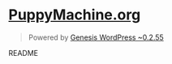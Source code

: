 [PuppyMachine.org][puppymachine.org]
====================================

> Powered by [Genesis WordPress ~0.2.55][genesis-wordpress]

README

[puppymachine.org]: http://www.puppymachine.org/
[genesis-wordpress]: https://github.com/genesis/wordpress/
